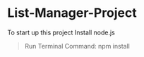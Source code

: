 # List-Manager-Project  

To start up this project
Install node.js  
>Run Terminal Command: npm install
  
